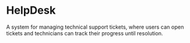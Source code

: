 # HelpDesk
A system for managing technical support tickets, where users can open tickets and technicians can track their progress until resolution.

